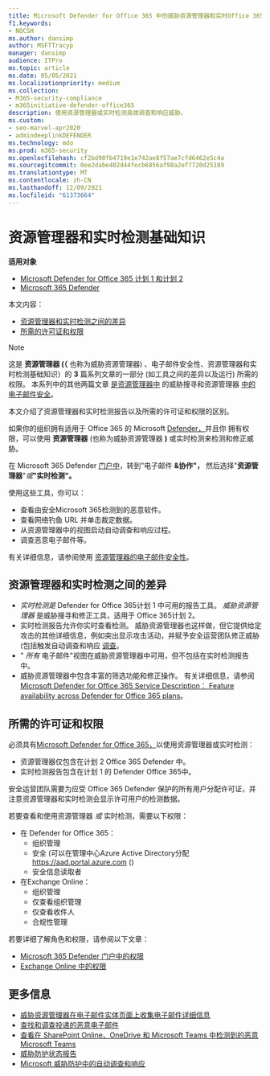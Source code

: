 ```yaml
---
title: Microsoft Defender for Office 365 中的威胁资源管理器和实时Office 365
f1.keywords:
- NOCSH
ms.author: dansimp
author: MSFTTracyp
manager: dansimp
audience: ITPro
ms.topic: article
ms.date: 05/05/2021
ms.localizationpriority: medium
ms.collection:
- M365-security-compliance
- m365initiative-defender-office365
description: 使用资源管理器或实时检测高效调查和响应威胁。
ms.custom:
- seo-marvel-apr2020
- admindeeplinkDEFENDER
ms.technology: mdo
ms.prod: m365-security
ms.openlocfilehash: cf2bd90fb4719e1e742ae8f57ae7cfd6462e5c4a
ms.sourcegitcommit: 0ee2dabe402d44fecb6856af98a2ef7720d25189
ms.translationtype: MT
ms.contentlocale: zh-CN
ms.lasthandoff: 12/09/2021
ms.locfileid: "61373664"
---
```

# <a name="explorer-and-real-time-detections-basics"></a>资源管理器和实时检测基础知识

**适用对象**
- [Microsoft Defender for Office 365 计划 1 和计划 2](defender-for-office-365.md)
- [Microsoft 365 Defender](../defender/microsoft-365-defender.md)

本文内容：

- [资源管理器和实时检测之间的差异](#differences-between-explorer-and-real-time-detections)
- [所需的许可证和权限](#required-licenses-and-permissions)

> [!NOTE]
> 这是 **资源管理器 (（** 也称为威胁资源管理器) 、电子邮件安全性、资源管理器和实时检测基础知识）的 **3** 篇系列文章的一部分 (如工具之间的差异以及运行) 所需的权限。 本系列中的其他两篇文章 [是资源管理器中](threat-hunting-in-threat-explorer.md) 的威胁搜寻和资源管理器 [中的电子邮件安全](email-security-in-microsoft-defender.md)。

本文介绍了资源管理器和实时检测报告以及所需的许可证和权限的区别。

如果你的组织拥有适用于 Office 365 的 Microsoft [Defender，](defender-for-office-365.md)并且你 [](#required-licenses-and-permissions)拥有权限，可以使用 **资源管理器** (也称为威胁资源管理器 **)** 或实时检测来检测和修正威胁。

在 Microsoft 365 Defender <a href="https://go.microsoft.com/fwlink/p/?linkid=2077139" target="_blank">门户中</a>，转到"电子邮件 **&协作"，** 然后选择"**资源管理器**"_或_**"实时检测"。**

使用这些工具，你可以：

- 查看由安全Microsoft 365检测到的恶意软件。
- 查看网络钓鱼 URL 并单击裁定数据。
- 从资源管理器中的视图启动自动调查和响应过程。
- 调查恶意电子邮件等。

有关详细信息，请参阅使用 [资源管理器的电子邮件安全性](email-security-in-microsoft-defender.md)。

## <a name="differences-between-explorer-and-real-time-detections"></a>资源管理器和实时检测之间的差异

- *实时检测是* Defender for Office 365计划 1 中可用的报告工具。 *威胁资源管理器* 是威胁搜寻和修正工具，适用于 Office 365计划 2。
- 实时检测报告允许你实时查看检测。 威胁资源管理器也这样做，但它提供给定攻击的其他详细信息，例如突出显示攻击活动，并赋予安全运营团队修正威胁 (包括触发自动调查和响应 [调查](automated-investigation-response-office.md)。
- " *所有* 电子邮件"视图在威胁资源管理器中可用，但不包括在实时检测报告中。
- 威胁资源管理器中包含丰富的筛选功能和修正操作。 有关详细信息，请参阅[Microsoft Defender for Office 365 Service Description： Feature availability across Defender for Office 365 plans](/office365/servicedescriptions/office-365-advanced-threat-protection-service-description#feature-availability-across-advanced-threat-protection-atp-plans)。

## <a name="required-licenses-and-permissions"></a>所需的许可证和权限

必须具有[Microsoft Defender for Office 365，](defender-for-office-365.md)以使用资源管理器或实时检测：

- 资源管理器仅包含在计划 2 Office 365 Defender 中。
- 实时检测报告包含在计划 1 的 Defender Office 365中。

安全运营团队需要为应受 Office 365 Defender 保护的所有用户分配许可证，并注意资源管理器和实时检测会显示许可用户的检测数据。

若要查看和使用资源管理器 *或* 实时检测，需要以下权限：

- 在 Defender for Office 365：
  - 组织管理
  - 安全 (可以在管理中心Azure Active Directory分配 <https://aad.portal.azure.com> () 
  - 安全信息读取者
- 在Exchange Online：
  - 组织管理
  - 仅查看组织管理
  - 仅查看收件人
  - 合规性管理

若要详细了解角色和权限，请参阅以下文章：

- [Microsoft 365 Defender 门户中的权限](permissions-microsoft-365-security-center.md)
- [Exchange Online 中的权限](/e/exchange/permissions-exo/permissions-exo)

## <a name="more-information"></a>更多信息

- [威胁资源管理器在电子邮件实体页面上收集电子邮件详细信息](mdo-email-entity-page.md)
- [查找和调查投递的恶意电子邮件](investigate-malicious-email-that-was-delivered.md)
- [查看在 SharePoint Online、OneDrive 和 Microsoft Teams 中检测到的恶意Microsoft Teams](mdo-for-spo-odb-and-teams.md)
- [威胁防护状态报告](view-email-security-reports.md#threat-protection-status-report)
- [Microsoft 威胁防护中的自动调查和响应](automated-investigation-response-office.md)
